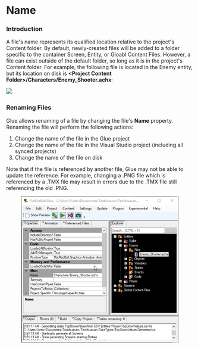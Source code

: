 # Name

### Introduction

A file's name represents its qualified location relative to the project's Content folder. By default, newly-created files will be added to a folder specific to the container Screen, Entity, or Gloabl Content Files. However, a file can exist outside of the default folder, so long as it is in the project's Content folder. For example, the following file is located in the Enemy entity, but its location on disk is **\<Project Content Folder>/Characters/Enemy\_Shooter.achx**:

![](../../.gitbook/assets/2019-07-img\_5d1b7eb97b57e.png)

### Renaming Files

Glue allows renaming of a file by changing the file's **Name** property. Renaming the file will perform the following actions:

1. Change the name of the file in the Glue project
2. Change the name of the file in the Visual Studio project (including all synced projects)
3. Change the name of the file on disk

Note that if the file is referenced by another file, Glue may not be able to update the reference. For example, changing a .PNG file which is referenced by a .TMX file may result in errors due to the .TMX file still referencing the old .PNG.

<figure><img src="../../.gitbook/assets/2019-07-2019-07-02_09-58-49.gif" alt=""><figcaption></figcaption></figure>
